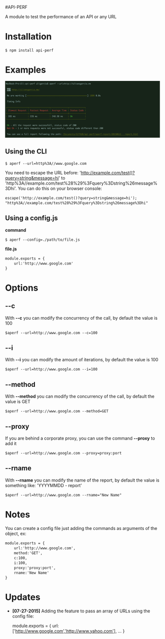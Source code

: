 #API-PERF

A module to test the performance of an API or any URL

# Installation


    $ npm install api-perf

# Examples

![alt tag](https://raw.githubusercontent.com/brion25/api-perf/master/assets/api-perf.png)
## Using the CLI

    $ aperf --url=http%3A//www.google.com

You need to escape the URL before: 'http://example.com/test()?query=string&message=hi' to 'http%3A//example.com/test%28%29%3Fquery%3Dstring%26message%3Dhi'. You can do this on your browser console:

    escape('http://example.com/test()?query=string&message=hi');
    "http%3A//example.com/test%28%29%3Fquery%3Dstring%26message%3Dhi"

## Using a config.js

**command**

    $ aperf --config=./path/to/file.js

**file.js**

    module.exports = {
	    url:'http://www.google.com'
    }

# Options


## --c

With **--c** you can modify the concurrency of the call, by default the value is 100

    $aperf --url=http://www.google.com --c=100

## --i

With **--i** you can modify the amount of  iterations, by default the value is 100

    $aperf --url=http://www.google.com --i=100

## --method

With **--method** you can modify the concurrency of the call, by default the value is GET

    $aperf --url=http://www.google.com --method=GET

## --proxy

If you are behind a corporate proxy, you can use the command **--proxy** to add it

    $aperf --url=http://www.google.com --proxy=proxy:port

## --rname

With **--rname** you can modify the name of the report, by default the value is something like: 'YYYYMMDD - report'

    $aperf --url=http://www.google.com --rname="New Name"


# Notes

You can create a config file just adding the commands as arguments of the object, ex:

    module.exports = {
	    url:'http://www.google.com',
	    method:'GET',
	    c:100,
	    i:100,
	    proxy:'proxy:port',
        rname:'New Name'
    }

# Updates
* **[07-27-2015]** Adding the feature to pass an array of URLs using the config file:

    module.exports = {
        url:['http://www.google.com','http://www.yahoo.com'],
        ...
    }
